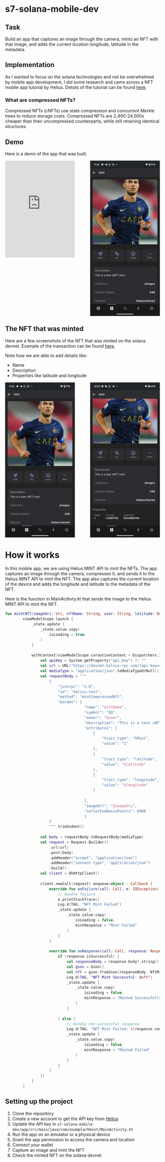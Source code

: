 # s7-solana-mobile-dev

## Task 

Build an app that captures an image through the camera, mints an NFT with that image, and adds the current location longitude, latitude in the metadata.

## Implementation

As I wanted to focus on the solana technologies and not be overwhelmed by mobile app development, I did some research and came across a NFT mobile app tutorial by Helius. Detsils of the tutorial can be found [here](https://www.helius.dev/blog/build-a-cnft-minter-mobile-app-in-under-5-minutes).

### What are compressed NFTs?

Compressed NFTs (cNFTs) use state compression and concurrent Merkle trees to reduce storage costs. Compressed NFTs are 2,400-24,000x cheaper than their uncompressed counterparts, while still retaining identical structures.


## Demo 

Here is a demo of the app that was built.

<div style="display: flex; justify-content: space-between;">

  <iframe
    width="45%"
    height="315"
    src="https://www.youtube.com/embed/eUQxlx4phcQ"
    title="YouTube video player"
    frameborder="0"
    allow="accelerometer; autoplay; clipboard-write; encrypted-media; gyroscope; picture-in-picture"
    allowfullscreen>
  </iframe>
  <img src="./images/1.png" alt="demo2" width="45%" />

</div>

## The NFT that was minted

Here are a few screenshots of the NFT that was minted on the solana devnet. Example of the transaction can be found [here](https://explorer.solana.com/tx/3kWTs3ks5BuHurx6iGEFSJsEfPo8SvAANT4SvphkigyAgePW1jS3APvhL4MXaGPZaXQrv5xeMWmsBti9XFYKBuEz?cluster=devnet).

Note how we are able to add details like:

- Name
- Description
- Properties like latitude and longitude

<div style="display: flex; justify-content: space-between;">

  <img src="./images/1.png" alt="image1" width="45%" />
  <img src="./images/2.png" alt="image2" width="45%" />

</div>


# How it works

In this mobile app, we are using Helius MINT API to mint the NFTs. The app captures an image through the camera, compresses it, and sends it to the Helius MINT API to mint the NFT. The app also captures the current location of the device and adds the longitude and latitude to the metadata of the NFT.

Here is the function in MainAcitivty.kt that sends the image to the Helius MINT API to mint the NFT.

```kotlin
fun mintCNft(imageUri: Uri, nftName: String, user: String, latitude: Double, longitude: Double) =
        viewModelScope.launch {
            _state.update {
                _state.value.copy(
                    isLoading = true,
                )
            }

            withContext(viewModelScope.coroutineContext + Dispatchers.IO) {
                val apiKey = System.getProperty("api_key") ?: ""
                val url = URL("https://devnet.helius-rpc.com/?api-key=$apikey")
                val mediaType = "application/json".toMediaTypeOrNull()
                val requestBody = """
                    {
                        "jsonrpc": "2.0",
                        "id": "helius-test",
                        "method": "mintCompressedNft",
                        "params": {
                                    "name": "$nftName",
                                    "symbol": "EQ",
                                    "owner": "$user",
                                    "description": "This is a test cNFT mint.",
                                    "attributes": [
                                        {
                                            "trait_type": "hMint",
                                            "value": "1"
                                        },
                                        {
                                            "trait_type": "latitude",
                                            "value": "$latitude"
                                        },
                                        {
                                            "trait_type": "longitude",
                                            "value": "$longitude"
                                        }
                                                                                                
                                    ],
                                    "imageUrl": "$imageUri",
                                    "sellerFeeBasisPoints": 6900
                                    }
                    }
                    """.trimIndent()

                val body = requestBody.toRequestBody(mediaType)
                val request = Request.Builder()
                    .url(url)
                    .post(body)
                    .addHeader("accept", "application/json")
                    .addHeader("content-type", "application/json")
                    .build()
                val client = OkHttpClient()

                client.newCall(request).enqueue(object : Callback {
                    override fun onFailure(call: Call, e: IOException) {
                        // Handle failure
                        e.printStackTrace()
                        Log.d(TAG, "NFT Mint Failed")
                        _state.update {
                            _state.value.copy(
                                isLoading = false,
                                mintResponse = "Mint Failed"
                            )
                        }
                    }

                    override fun onResponse(call: Call, response: Response) {
                        if (response.isSuccessful) {
                            val responseBody = response.body?.string() ?: ""
                            val gson = Gson()
                            val nft = gson.fromJson(responseBody, NftMintResponse::class.java)
                            Log.d(TAG, "NFT Mint Successful: $nft")
                            _state.update {
                                _state.value.copy(
                                    isLoading = false,
                                    mintResponse = "Minted Successfully"
                                )
                            }

                        } else {
                            // Handle non-successful response
                            Log.d(TAG, "NFT Mint Failed: ${response.code}")
                            _state.update {
                                _state.value.copy(
                                    isLoading = false,
                                    mintResponse = "Minted Failed"
                                )
                            }
                        }
                    }
                })
            }
        }
```

## Setting up the project

1. Clone the repository
2. Create a new account to get the API key from [Helius](https://dashboard.helius.dev/signup?redirectTo=onboarding)
3. Update the API key in `s7-solana-mobile-dev/app/src/main/java/com/example/hmint/MainActivity.kt`
4. Run the app on an emulator or a physical device
5. Grant the app permission to access the camera and location
6. Connect your wallet
7. Capture an image and mint the NFT
8. Check the minted NFT on the solana devnet